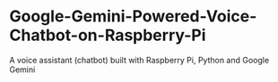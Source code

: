 # Google-Gemini-Powered-Voice-Chatbot-on-Raspberry-Pi
A voice assistant (chatbot) built with Raspberry Pi, Python and Google Gemini 
